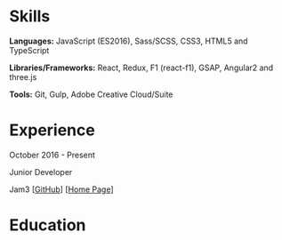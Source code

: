 # Skills

**Languages:** JavaScript (ES2016), Sass/SCSS, CSS3, HTML5 and TypeScript

**Libraries/Frameworks:** React, Redux, F1 (react-f1), GSAP, Angular2 and three.js

**Tools:** Git, Gulp, Adobe Creative Cloud/Suite

# Experience

October 2016 - Present

Junior Developer

Jam3
[[GitHub](https://github.com/Jam3)]
[[Home Page](http://www.jam3.com/)]

# Education
